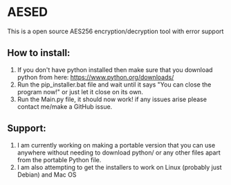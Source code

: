 # AESED
This is a open source AES256 encryption/decryption tool with error support

## How to install:
1. If you don't have python installed then make sure that you download python from here: https://www.python.org/downloads/ 
2. Run the pip_installer.bat file and wait until it says "You can close the program now!" or just let it close on its own.
3. Run the Main.py file, it should now work! if any issues arise please contact me/make a GitHub issue.

## Support:
1. I am currently working on making a portable version that you can use anywhere without needing to download python/ or any other files apart from the portable Python file.
2. I am also attempting to get the installers to work on Linux (probably just Debian) and Mac OS
